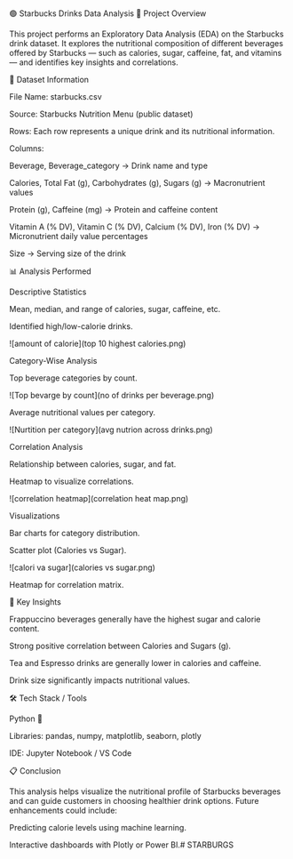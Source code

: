 🟢 Starbucks Drinks Data Analysis
📖 Project Overview

This project performs an Exploratory Data Analysis (EDA) on the Starbucks drink dataset.
It explores the nutritional composition of different beverages offered by Starbucks — such as calories, sugar, caffeine, fat, and vitamins — and identifies key insights and correlations.

📂 Dataset Information

File Name: starbucks.csv

Source: Starbucks Nutrition Menu (public dataset)

Rows: Each row represents a unique drink and its nutritional information.

Columns:

Beverage, Beverage_category → Drink name and type

Calories, Total Fat (g), Carbohydrates (g), Sugars (g) → Macronutrient values

Protein (g), Caffeine (mg) → Protein and caffeine content

Vitamin A (% DV), Vitamin C (% DV), Calcium (% DV), Iron (% DV) → Micronutrient daily value percentages

Size → Serving size of the drink

📊 Analysis Performed

Descriptive Statistics

Mean, median, and range of calories, sugar, caffeine, etc.

Identified high/low-calorie drinks.

![amount of calorie](top 10 highest calories.png)

Category-Wise Analysis

Top beverage categories by count.

![Top bevarge by count](no of drinks per beverage.png)

Average nutritional values per category.

![Nurtition per category](avg nutrion across drinks.png)

Correlation Analysis

Relationship between calories, sugar, and fat.

Heatmap to visualize correlations.

![correlation heatmap](correlation heat map.png)

Visualizations

Bar charts for category distribution.

Scatter plot (Calories vs Sugar).

![calori va sugar](calories vs sugar.png)

Heatmap for correlation matrix.

🧠 Key Insights

Frappuccino beverages generally have the highest sugar and calorie content.

Strong positive correlation between Calories and Sugars (g).

Tea and Espresso drinks are generally lower in calories and caffeine.

Drink size significantly impacts nutritional values.

🛠️ Tech Stack / Tools

Python 🐍

Libraries: pandas, numpy, matplotlib, seaborn, plotly

IDE: Jupyter Notebook / VS Code


📋 Conclusion

This analysis helps visualize the nutritional profile of Starbucks beverages and can guide customers in choosing healthier drink options.
Future enhancements could include:

Predicting calorie levels using machine learning.

Interactive dashboards with Plotly or Power BI.# STARBURGS
